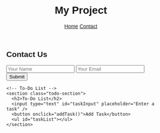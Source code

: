 <!DOCTYPE html>
<html lang="en">
<head>
  <meta charset="UTF-8" />
  <meta name="viewport" content="width=device-width, initial-scale=1.0" />
  <title>Dynamic To-Do & Contact Form</title>
  <link rel="stylesheet" href="style.css" />
<style>
* {
  box-sizing: border-box;
  font-family: Arial, sans-serif;
}

body {
  margin: 0;
  padding: 0;
}

header {
  background-color: #f1a10b;
  color: white;
  padding: 1em;
  display: flex;
  justify-content: space-between;
  align-items: center;
}

nav a {
  color: white;
  margin-left: 15px;
  text-decoration: none;
}

.grid-container {
  display: grid;
  grid-template-columns: 1fr 1fr;
  gap: 2em;
  padding: 2em;
}

section {
  background-color: #f4f4f4;
  padding: 1em;
  border-radius: 8px;
}

input, button {
  display: block;
  margin: 10px 0;
  padding: 10px;
  width: 100%;
}

#taskList li {
  background-color: #ddd;
  padding: 8px;
  margin: 5px 0;
  border-radius: 4px;
  display: flex;
  justify-content: space-between;
}

@media (max-width: 768px) {
  .grid-container {
    grid-template-columns: 1fr;
  }
}
</style>
</head>
<body>
  <header>
    <h1>My Project</h1>
    <nav>
      <a href="#">Home</a>
      <a href="#">Contact</a>
    </nav>
  </header>

  <main class="grid-container">
    <!-- Contact Form -->
    <section class="form-section">
      <h2>Contact Us</h2>
      <form id="contactForm">
        <input type="text" id="name" placeholder="Your Name" required />
        <input type="email" id="email" placeholder="Your Email" required />
        <button type="submit">Submit</button>
        <p id="formMessage"></p>
      </form>
    </section>

    <!-- To-Do List -->
    <section class="todo-section">
      <h2>To-Do List</h2>
      <input type="text" id="taskInput" placeholder="Enter a task" />
      <button onclick="addTask()">Add Task</button>
      <ul id="taskList"></ul>
    </section>
  </main>

  <script>// Contact Form Validation
document.getElementById("contactForm").addEventListener("submit", function (e) {
  e.preventDefault();
  const name = document.getElementById("name").value.trim();
  const email = document.getElementById("email").value.trim();
  const message = document.getElementById("formMessage");

  const emailRegex = /^[^\s@]+@[^\s@]+\.[^\s@]+$/;

  if (!name || !email) {
    message.textContent = "All fields are required.";
    message.style.color = "red";
  } else if (!emailRegex.test(email)) {
    message.textContent = "Invalid email format.";
    message.style.color = "red";
  } else {
    message.textContent = "Form submitted successfully!";
    message.style.color = "green";
    this.reset();
  }
});

// To-Do List Functionality
function addTask() {
  const taskInput = document.getElementById("taskInput");
  const task = taskInput.value.trim();
  if (task === "") return;

  const li = document.createElement("li");
  li.textContent = task;

  const removeBtn = document.createElement("button");
  removeBtn.textContent = "Remove";
  removeBtn.onclick = () => li.remove();

  li.appendChild(removeBtn);
  document.getElementById("taskList").appendChild(li);
  taskInput.value = "";
}
</script>
</body>
</html>
